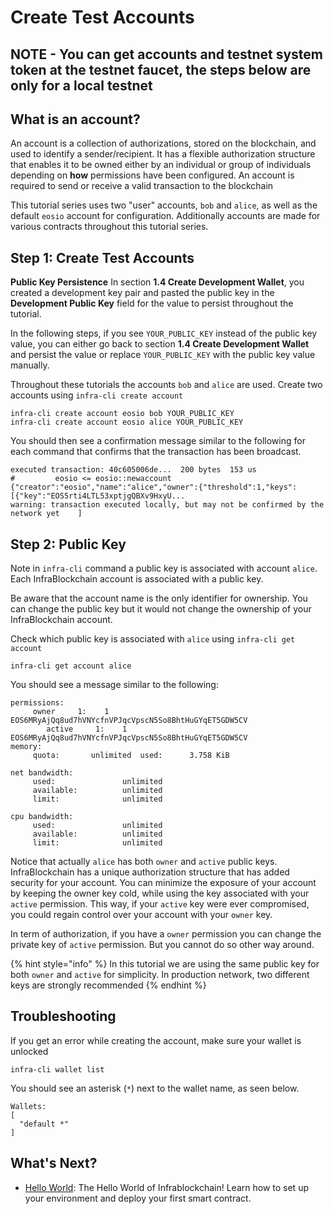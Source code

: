 # Create Test Accounts

## NOTE - You can get accounts and testnet system token at the testnet faucet, the steps below are only for a local testnet

## What is an account?

An account is a collection of authorizations, stored on the blockchain, and used to identify a sender/recipient. It has a flexible authorization structure that enables it to be owned either by an individual or group of individuals depending on **how** permissions have been configured. An account is required to send or receive a valid transaction to the blockchain

This tutorial series uses two "user" accounts, `bob` and `alice`, as well as the default `eosio` account for configuration. Additionally accounts are made for various contracts throughout this tutorial series.

## Step 1: Create Test Accounts

**Public Key Persistence** In section **1.4 Create Development Wallet**, you created a development key pair and pasted the public key in the **Development Public Key** field for the value to persist throughout the tutorial.

In the following steps, if you see `YOUR_PUBLIC_KEY` instead of the public key value, you can either go back to section **1.4 Create Development Wallet** and persist the value or replace `YOUR_PUBLIC_KEY` with the public key value manually.

Throughout these tutorials the accounts `bob` and `alice` are used. Create two accounts using `infra-cli create account`

```
infra-cli create account eosio bob YOUR_PUBLIC_KEY
infra-cli create account eosio alice YOUR_PUBLIC_KEY
```

You should then see a confirmation message similar to the following for each command that confirms that the transaction has been broadcast.

```
executed transaction: 40c605006de...  200 bytes  153 us
#         eosio <= eosio::newaccount            {"creator":"eosio","name":"alice","owner":{"threshold":1,"keys":[{"key":"EOS5rti4LTL53xptjgQBXv9HxyU...
warning: transaction executed locally, but may not be confirmed by the network yet    ]
```

## Step 2: Public Key

Note in `infra-cli` command a public key is associated with account `alice`. Each InfraBlockchain account is associated with a public key.

Be aware that the account name is the only identifier for ownership. You can change the public key but it would not change the ownership of your InfraBlockchain account.

Check which public key is associated with `alice` using `infra-cli get account`

```
infra-cli get account alice
```

You should see a message similar to the following:

```
permissions:
     owner     1:    1 EOS6MRyAjQq8ud7hVNYcfnVPJqcVpscN5So8BhtHuGYqET5GDW5CV
        active     1:    1 EOS6MRyAjQq8ud7hVNYcfnVPJqcVpscN5So8BhtHuGYqET5GDW5CV
memory:
     quota:       unlimited  used:      3.758 KiB

net bandwidth:
     used:               unlimited
     available:          unlimited
     limit:              unlimited

cpu bandwidth:
     used:               unlimited
     available:          unlimited
     limit:              unlimited
```

Notice that actually `alice` has both `owner` and `active` public keys. InfraBlockchain has a unique authorization structure that has added security for your account. You can minimize the exposure of your account by keeping the owner key cold, while using the key associated with your `active` permission. This way, if your `active` key were ever compromised, you could regain control over your account with your `owner` key.

In term of authorization, if you have a `owner` permission you can change the private key of `active` permission. But you cannot do so other way around.&#x20;

{% hint style="info" %}
In this tutorial we are using the same public key for both `owner` and `active` for simplicity. In production network, two different keys are strongly recommended
{% endhint %}

## Troubleshooting

If you get an error while creating the account, make sure your wallet is unlocked

```
infra-cli wallet list
```

You should see an asterisk (`*`) next to the wallet name, as seen below.

```
Wallets:
[
  "default *"
]
```

## What's Next?

* [Hello World](../smart-contract-development/hello-world-contract.md): The Hello World of Infrablockchain! Learn how to set up your environment and deploy your first smart contract.
